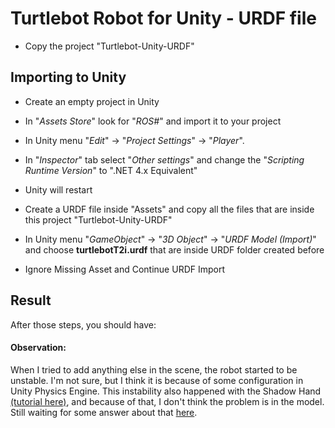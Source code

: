 # Turtlebot Robot for Unity - URDF file

* Copy the project "Turtlebot-Unity-URDF"

## Importing to Unity

* Create an empty project in Unity

* In "*Assets Store*" look for "*ROS#*" and import it to your project

* In Unity menu "*Edit*" -> "*Project Settings*" -> "*Player*". 

* In "*Inspector*" tab select "*Other settings*" and change the "*Scripting Runtime Version*" to ".NET 4.x Equivalent"

* Unity will restart

* Create a URDF file inside "Assets" and copy all the files that are inside this project "Turtlebot-Unity-URDF"

* In Unity menu "*GameObject*" -> "*3D Object*" -> "*URDF Model (Import)*" and choose **turtlebotT2i.urdf** that are inside URDF folder created before

* Ignore Missing Asset and Continue URDF Import 

## Result
After those steps, you should have:


#### Observation:
When I tried to add anything else in the scene, the robot started to be unstable. 
I'm not sure, but I think it is because of some configuration in Unity Physics Engine. 
This instability also happened with the Shadow Hand [(tutorial here)](https://github.com/siemens/ros-sharp/wiki/User_Inst_ShadowHand), and 
because of that, I don't think the problem is in the model. Still waiting for some answer about that 
[here](https://github.com/siemens/ros-sharp/issues/194). 
